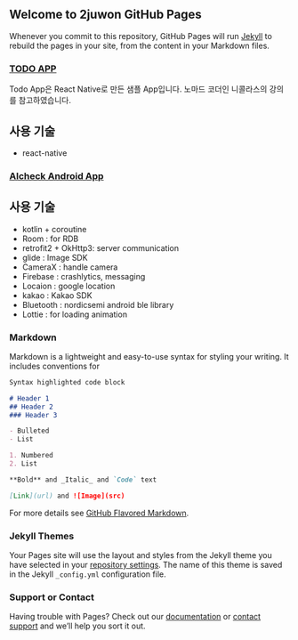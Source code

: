 ## Welcome to 2juwon GitHub Pages

Whenever you commit to this repository, GitHub Pages will run [Jekyll](https://jekyllrb.com/) to rebuild the pages in your site, from the content in your Markdown files.

### [TODO APP](https://2juwon.github.io/todo) ###

Todo App은 React Native로 만든 샘플 App입니다.
노마드 코더인 니콜라스의 강의를 참고하였습니다.

## 사용 기술 ## 
- react-native

### [Alcheck Android App](https://2juwon.github.io/alcheck) ###
## 사용 기술 ## 
 * kotlin + coroutine
 * Room : for RDB
 * retrofit2 + OkHttp3: server communication
 * glide : Image SDK
 * CameraX : handle camera
 * Firebase : crashlytics, messaging
 * Locaion : google location
 * kakao : Kakao SDK
 * Bluetooth : nordicsemi android ble library
 * Lottie : for loading animation

### Markdown

Markdown is a lightweight and easy-to-use syntax for styling your writing. It includes conventions for

```markdown
Syntax highlighted code block

# Header 1
## Header 2
### Header 3

- Bulleted
- List

1. Numbered
2. List

**Bold** and _Italic_ and `Code` text

[Link](url) and ![Image](src)
```

For more details see [GitHub Flavored Markdown](https://guides.github.com/features/mastering-markdown/).

### Jekyll Themes

Your Pages site will use the layout and styles from the Jekyll theme you have selected in your [repository settings](https://github.com/2juwon/todo/settings). The name of this theme is saved in the Jekyll `_config.yml` configuration file.

### Support or Contact

Having trouble with Pages? Check out our [documentation](https://help.github.com/categories/github-pages-basics/) or [contact support](https://github.com/contact) and we’ll help you sort it out.
